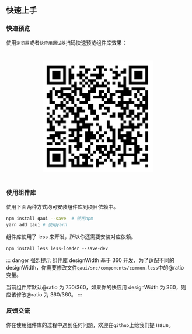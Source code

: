 ## 快速上手

### 快速预览

使用`浏览器`或者`快应用调试器`扫码快速预览组件库效果：

<div style="text-align: center;margin: 40px;"><img src="./assets/qrcode.png" alt="barcode" style="width:300px" /></div>

### 使用组件库

使用下面两种方式均可安装组件库到项目依赖中。

```sh
npm install qaui --save  # 使用npm
yarn add qaui # 使用yarn
```

组件库使用了 less 来开发，所以你还需要安装对应依赖。

```shell script
npm install less less-loader --save-dev
```

::: danger 强烈提示
组件库 designWidth 基于 360 开发，为了适配不同的 designWidth，你需要修改文件`qaui/src/components/common.less`中的@ratio 变量。

当前组件库默认@ratio 为 750/360，如果你的快应用 designWidth 为 360，则应该修改@ratio 为 360/360。
:::

### 反馈交流

你在使用组件库的过程中遇到任何问题，欢迎在`github`上给我们提 issue。
